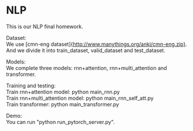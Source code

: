 # NLP
This is our NLP final homework. 

Dataset:    
We use [cmn-eng dataset]{http://www.manythings.org/anki/cmn-eng.zip}. And we divide it into train_dataset, valid_dataset and test_dataset.

Models:   
We complete three models: rnn+attention, rnn+multi_attention and transformer. 

Training and testing:   
Train rnn+attention model:  python main_rnn.py   
Train rnn+multi_attention model: python main_rnn_self_att.py   
Train transformer: python main_transformer.py  

Demo:    
You can run "python run_pytorch_server.py".




